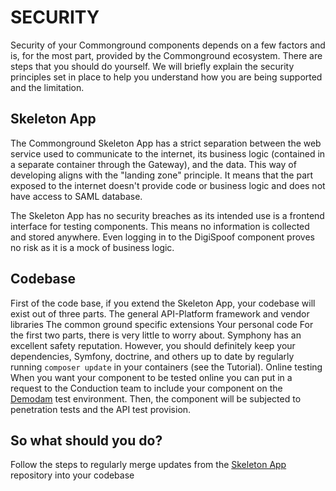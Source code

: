 # SECURITY

Security of your Commonground components depends on a few factors and is, for the most part, provided by the Commonground ecosystem. There are steps that you should do yourself. We will briefly explain the security principles set in place to help you understand how you are being supported and the limitation.

## Skeleton App

The Commonground Skeleton App has a strict separation between the web service used to communicate to the internet, its business logic (contained in a separate container through the Gateway), and the data. This way of developing aligns with the "landing zone" principle. It means that the part exposed to the internet doesn't provide code or business logic and does not have access to SAML database.

The Skeleton App has no security breaches as its intended use is a frontend interface for testing components. This means no information is collected and stored anywhere. Even logging in to the DigiSpoof component proves no risk as it is a mock of business logic.

## Codebase

First of the code base, if you extend the Skeleton App, your codebase will exist out of three parts.
The general API-Platform framework and vendor libraries
The common ground specific extensions
Your personal code
For the first two parts, there is very little to worry about. Symphony has an excellent safety reputation.
However, you should definitely keep your dependencies, Symfony, doctrine, and others up to date by regularly running `composer update` in your containers (see the Tutorial).
Online testing
When you want your component to be tested online you can put in a request to the Conduction team to include your component on the [Demodam]() test environment. Then, the component will be subjected to penetration tests and the API test provision.

## So what should you do?

Follow the steps to regularly merge updates from the [Skeleton App](https://github.com/ConductionNL/nl-design-skeleton-gatsby) repository into your codebase
